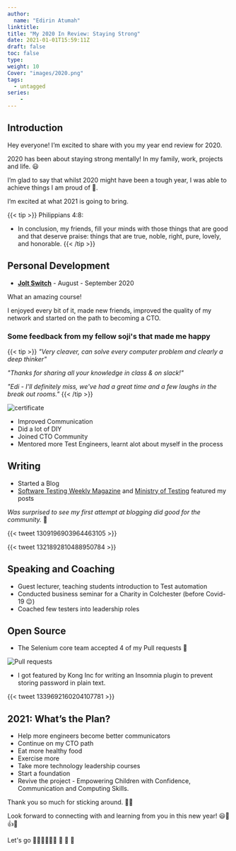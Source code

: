 ```yaml
---
author:
  name: "Edirin Atumah"
linktitle:
title: "My 2020 In Review: Staying Strong"
date: 2021-01-01T15:59:11Z
draft: false
toc: false
type:
weight: 10
Cover: "images/2020.png"
tags:
  - untagged
series:
    -
---
```



## Introduction
Hey everyone! I’m excited to share with you my year end review for 2020.

2020 has been about staying strong mentally! In my family, work, projects and life. 😃

I’m glad to say that whilst 2020 might have been a tough year, I was able to achieve things I am proud of 💪.

I’m excited at what 2021 is going to bring.

{{< tip >}}
Philippians 4:8:
-  In conclusion, my friends, fill your minds with those things that are good and that deserve praise: things that are true, noble, right, pure, lovely, and honorable.
{{< /tip >}}


## Personal Development
- **[Jolt Switch](https://london.jolt.io/switch-uk)** - August - September 2020

What an amazing course!

I enjoyed every bit of it, made new friends, improved the quality of my network and started on the path to becoming a CTO.

### Some feedback from my fellow soji's that made me happy
{{< tip >}}
  _"Very cleaver, can solve every computer problem and clearly a deep thinker"_

  _"Thanks for sharing all your knowledge in class & on slack!"_

  _"Edi - I'll definitely miss, we've had a great time and a few laughs in the break out rooms."_
  {{< /tip >}}

  ![certificate](/images/swgrad.jpg)

- Improved Communication
- Did a lot of DIY
- Joined CTO Community
- Mentored more Test Engineers, learnt alot about myself in the process

## Writing
- Started a Blog
- [Software Testing Weekly Magazine](https://softwaretestingweekly.com) and [Ministry of Testing](https://www.ministryoftesting.com/) featured my posts

_Was surprised to see my first attempt at blogging did good for the community._ 💪

{{< tweet 1309196903964463105 >}}

{{< tweet 1321892810488950784 >}}

## Speaking and Coaching
- Guest lecturer, teaching students introduction to Test automation
- Conducted business seminar for a Charity in Colchester (before Covid-19 😉)
- Coached few testers into leadership roles

## Open Source
- The Selenium core team accepted 4 of my Pull requests 🥳


![Pull requests](/images/pr.jpg)

- I got featured by Kong Inc for writing an Insomnia plugin to prevent storing password in plain text.

{{< tweet 1339692160204107781 >}}

## 2021: What’s the Plan?
- Help more engineers become better communicators
- Continue on my CTO path
- Eat more healthy food
- Exercise more
- Take more technology leadership courses
- Start a foundation
- Revive the project - Empowering Children with Confidence, Communication and Computing Skills.


Thank you so much for sticking around. 🙇‍🙏

Look forward to connecting with and learning from you in this new year! 😃🙏👍🤗

Let's go 🏃‍♂️🏃‍♂️🏃‍♂️ 🚀 🚀 🚀
